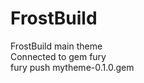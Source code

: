 # FrostBuild <br>
FrostBuild main theme <br>
Connected to gem fury <br>
fury push mytheme-0.1.0.gem <br>
